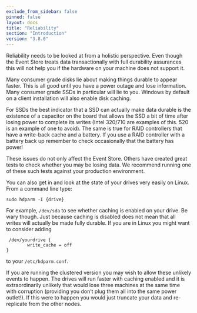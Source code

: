 ```yaml
---
exclude_from_sidebar: false
pinned: false
layout: docs
title: "Reliability"
section: "Introduction"
version: "3.8.0"
---
```


Reliability needs to be looked at from a holistic perspective. Even though the Event Store treats data transactionally with full durability assurances this will not help you if the hardware on your machine does not support it.

Many consumer grade disks lie about making things durable to appear faster. This is all good until you have a power outage and lose information. Many consumer grade SSDs in particular will lie to you. Windows by default on a client installation will also enable disk caching.

For SSDs the best indicator that a SSD can actually make data durable is the existence of a capacitor on the board that allows the SSD a bit of time after losing power to complete its writes (Intel 320/710 are examples of this. 520 is an example of one to avoid). The same is true for RAID controllers that have a write-back cache and a battery. If you use a RAID controller with a battery back up remember to check occasionally that the battery has power!

These issues do not only affect the Event Store. Others have created great tests to check whether you may be losing data. We recommend running one of these such tests against your production environment.

You can also get in and look at the state of your drives very easily on Linux. From a command line type:

```
sudo hdparm -I {drive}
```

For example, `/dev/sda` to see whether caching is enabled on your drive. Be wary though. Just because caching is disabled does not mean that all writes will actually be made fully durable. If you are in Linux you might want to consider adding

```
 /dev/yourdrive {
        write_cache = off
}
```

to your `/etc/hdparm.conf`.

If you are running the clustered version you may wish to allow these unlikely events to happen. The drives will run faster with caching enabled and it is extraordinarily unlikely that would lose three machines at the same time with corruption (providing you don’t plug them all into the same power outlet!). If this were to happen you would just truncate your data and re-replicate from the other nodes. 
